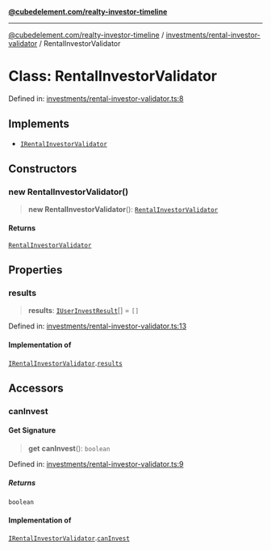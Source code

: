 [**@cubedelement.com/realty-investor-timeline**](../../../index.md)

---

[@cubedelement.com/realty-investor-timeline](../../../modules.md) / [investments/rental-investor-validator](../index.md) / RentalInvestorValidator

# Class: RentalInvestorValidator

Defined in: [investments/rental-investor-validator.ts:8](https://github.com/kvernon/realty-investor-timeline/blob/cec7f590aef4aded8ee94008f5b37aa0db4daadd/src/investments/rental-investor-validator.ts#L8)

## Implements

- [`IRentalInvestorValidator`](../interfaces/IRentalInvestorValidator.md)

## Constructors

### new RentalInvestorValidator()

> **new RentalInvestorValidator**(): [`RentalInvestorValidator`](RentalInvestorValidator.md)

#### Returns

[`RentalInvestorValidator`](RentalInvestorValidator.md)

## Properties

### results

> **results**: [`IUserInvestResult`](../../user-invest-result/interfaces/IUserInvestResult.md)[] = `[]`

Defined in: [investments/rental-investor-validator.ts:13](https://github.com/kvernon/realty-investor-timeline/blob/cec7f590aef4aded8ee94008f5b37aa0db4daadd/src/investments/rental-investor-validator.ts#L13)

#### Implementation of

[`IRentalInvestorValidator`](../interfaces/IRentalInvestorValidator.md).[`results`](../interfaces/IRentalInvestorValidator.md#results)

## Accessors

### canInvest

#### Get Signature

> **get** **canInvest**(): `boolean`

Defined in: [investments/rental-investor-validator.ts:9](https://github.com/kvernon/realty-investor-timeline/blob/cec7f590aef4aded8ee94008f5b37aa0db4daadd/src/investments/rental-investor-validator.ts#L9)

##### Returns

`boolean`

#### Implementation of

[`IRentalInvestorValidator`](../interfaces/IRentalInvestorValidator.md).[`canInvest`](../interfaces/IRentalInvestorValidator.md#caninvest)
